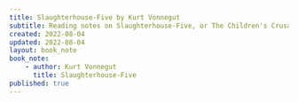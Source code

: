 ```yaml
---
title: Slaughterhouse-Five by Kurt Vonnegut
subtitle: Reading notes on Slaughterhouse-Five, or The Children's Crusade
created: 2022-08-04
updated: 2022-08-04
layout: book_note
book_note:
    - author: Kurt Vonnegut
      title: Slaughterhouse-Five
published: true
---
```

